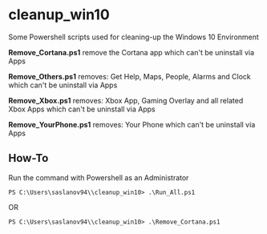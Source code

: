# cleanup_win10

Some Powershell scripts used for cleaning-up the Windows 10 Environment

**Remove_Cortana.ps1** remove the Cortana app which can't be uninstall via Apps

**Remove_Others.ps1** removes: Get Help, Maps, People, Alarms and Clock which can't be uninstall via Apps

**Remove_Xbox.ps1** removes: Xbox App, Gaming Overlay and all related Xbox Apps which can't be uninstall via Apps

**Remove_YourPhone.ps1** removes: Your Phone which can't be uninstall via Apps

## How-To

Run the command with Powershell as an Administrator

```
PS C:\Users\saslanov94\\cleanup_win10> .\Run_All.ps1
```

OR

```
PS C:\Users\saslanov94\\cleanup_win10> .\Remove_Cortana.ps1
```
